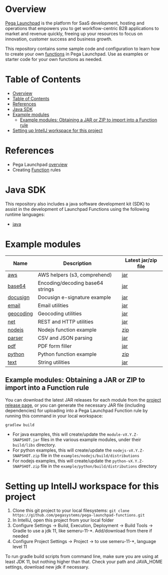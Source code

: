 # Overview

[Pega Launchpad](https://launchpad.io/) is the platform for SaaS development, hosting and operations that empowers you to get workflow-centric B2B applications to market and revenue quickly, freeing up your resources to focus on innovation, customer success and business growth.

This repository contains some sample code and configuration to learn how to create your own [functions](https://docs.pega.com/bundle/launchpad/page/platform/launchpad/creating-custom-functions.html) in Pega Launchpad. Use as examples or starter code for your own functions as needed.

# Table of Contents

<!-- TOC -->
* [Overview](#overview)
* [Table of Contents](#table-of-contents)
* [References](#references)
* [Java SDK](#java-sdk)
* [Example modules](#example-modules)
  * [Example modules: Obtaining a JAR or ZIP to import into a Function rule](#example-modules-obtaining-a-jar-or-zip-to-import-into-a-function-rule)
* [Setting up IntellJ workspace for this project](#setting-up-intellj-workspace-for-this-project)
<!-- TOC -->

# References

- Pega Launchpad [overview](https://launchpad.io)
- Creating [Function](https://docs.pega.com/bundle/launchpad/page/platform/launchpad/creating-custom-functions.html) rules

# Java SDK

This repository also includes a java software development kit (SDK) to assist in the development of Launchpad Functions using the following runtime languages:

- [java](sdk/java)

# Example modules

| Name                             | Description                      | Latest jar/zip file                                                                                                      |
|----------------------------------|----------------------------------|----------------------------------------------------------------------------------------------------------------------|
| [aws](examples/aws/)             | AWS helpers (s3, comprehend)     | [jar](https://github.com/pegasystems/pega-launchpad-functions/releases/download/v0.2.3/aws-0.2.3-SNAPSHOT.jar)    |
| [base64](examples/base64/)       | Encoding/decoding base64 strings | [jar](https://github.com/pegasystems/pega-launchpad-functions/releases/download/v0.2.3/base64-0.2.3-SNAPSHOT.jar)    |
| [docusign](examples/docusign/)   | Docusign e-signature example     | [jar](https://github.com/pegasystems/pega-launchpad-functions/releases/download/v0.2.3/docusign-0.2.3-SNAPSHOT.jar)     | 
| [email](examples/email/)         | Email utilities                  | [jar](https://github.com/pegasystems/pega-launchpad-functions/releases/download/v0.2.3/email-0.2.3-SNAPSHOT.jar)     | 
| [geocoding](examples/geocoding/) | Geocoding utilities              | [jar](https://github.com/pegasystems/pega-launchpad-functions/releases/download/v0.2.3/geocoding-0.2.3-SNAPSHOT.jar) |
| [net](examples/net/)             | REST and HTTP utilities          | [jar](https://github.com/pegasystems/pega-launchpad-functions/releases/download/v0.2.3/net-0.2.3-SNAPSHOT.jar)       | 
| [nodejs](examples/nodejs/)       | Nodejs function example          | [zip](https://github.com/pegasystems/pega-launchpad-functions/releases/download/v0.2.3/nodejs-0.2.3-SNAPSHOT.jar) |
| [parser](examples/parser/)       | CSV and JSON parsing             | [jar](https://github.com/pegasystems/pega-launchpad-functions/releases/download/v0.2.3/parser-0.2.3-SNAPSHOT.zip)    | 
| [pdf](examples/pdf/)             | PDF form filler                  | [jar](https://github.com/pegasystems/pega-launchpad-functions/releases/download/v0.2.3/pdf-0.2.3-SNAPSHOT.jar)       |
| [python](examples/python/)       | Python function example          | [zip](https://github.com/pegasystems/pega-launchpad-functions/releases/download/v0.2.3/python-0.2.3-SNAPSHOT.zip)  |
| [text](examples/text/)           | String utilities                 | [jar](https://github.com/pegasystems/pega-launchpad-functions/releases/download/v0.2.3/text-0.2.3-SNAPSHOT.jar)               | 

## Example modules: Obtaining a JAR or ZIP to import into a Function rule

You can download the latest JAR releases for each module from the [project release page](https://github.com/pegasystems/pega-launchpad-functions/releases), or you can generate the necessary JAR file (including dependencies) for uploading into a Pega Launchpad Function rule by running this command in your local workspace:

```gradlew build```

- For java examples, this will create/update the ```module-vX.Y.Z-SNAPSHOT.jar``` files in the various example modules, under their ```build/libs``` directory.
- For python examples, this will create/update the ```nodejs-vX.Y.Z-SNAPSHOT.zip``` file in the ```examples/nodejs/build/distributions```
- For nodejs examples, this will create/update the ```python-vX.Y.Z-SNAPSHOT.zip``` file in the ```example/python/build/distributions``` directory

# Setting up IntellJ workspace for this project

1. Clone this git project to your local filesystems: ```git clone https://github.com/pegasystems/pega-launchpad-functions.git```
2. In IntelliJ, open this project from your local folder
3. Configure Settings -> Build, Execution, Deployment -> Build Tools -> Gradle to use a jdk 11, like semeru-11-*. Add/download from there if needed
4. Configure Project Settings -> Project -> to use semeru-11-*, language level 11

To run gradle build scripts from command line, make sure you are using at least JDK 11, but nothing higher than that. Check your path and JAVA_HOME settings, download new jdk if necessary.

